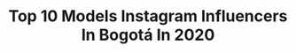 ---
title: Top 10 Models Instagram Influencers In Bogotá In 2020
description: >-
  Find top models Instagram influencers in Bogotá in 2020. Most popular hashtags: #model #quedateencasa #instagram #relax.
platform: Instagram
profiles:
  - username: "leidygomez063"
    fullname: >-
      ⚜️ 𝐋𝐞𝐢𝐢𝐝𝐲 𝐆𝐨́𝐦𝐞𝐳  ⚜️
    location: "Colombia"
    followers: 254897
    engagement: 456
    commentsToLikes: 0.131269
    id: ck8t0qyfwsytv0j7846clzuqm
    verified: false
    hashtags: "#tucacas, #manizale, #modeloscolombia, #regalamelanoche"
  - username: "juanda_aldana"
    fullname: >-
      JUAN DAVID ALDANA
    location: "Colombia"
    followers: 383307
    engagement: 754
    commentsToLikes: 0.017572
    id: ck5ci7d94s5ie0i11plstqfw8
    verified: false
    hashtags: "#tbt, #nature, #siemprefuerte, #vpxsports"
  - username: "deivigarcia"
    fullname: >-
      Deivi García
    location: "Colombia"
    followers: 5959
    engagement: 917
    commentsToLikes: 0.039406
    id: ck5c5hstb3hxh0i11da3htmc4
    verified: false
    hashtags: "#superia400, #disponsablecamera, #pinkfloyd, #c41"
  - username: "tatiana_romero11"
    fullname: >-
      Tatiana Romero
    location: "Colombia"
    followers: 22123
    engagement: 329
    commentsToLikes: 0.045414
    id: ck5zzyi59cmwl0i14c11dq376
    verified: false
    hashtags: "#mode, #negra, #beauty, #shine"
  - username: "adrianarugeles12"
    fullname: >-
      Adriana Rugeles
    location: "Colombia"
    followers: 9185
    engagement: 792
    commentsToLikes: 0.031180
    id: ck0w756i0bt770i192xuu150t
    verified: false
    hashtags: "#martesfeliz, #tbt, #agradecida, #cuarentenatime"
  - username: "luisaperezm10"
    fullname: >-
      Luisa Pérez
    location: "Colombia"
    followers: 13074
    engagement: 744
    commentsToLikes: 0.040315
    id: ck8sz2hpxmxcn0j78lcczzygw
    verified: false
    hashtags: "#nomakeup, #bathroomdesign, #swimwear, #chill"
  - username: "alejandroescobard"
    fullname: >-
      Alejandro Escobar ...Soñador
    location: "Colombia"
    followers: 14984
    engagement: 252
    commentsToLikes: 0.030633
    id: ck5c227lhwefg0i11y9hpqvqm
    verified: false
    hashtags: "#paodeacucar, #challenge, #europe, #vacation"
  - username: "dignerys_24"
    fullname: >-
      Dignerys Díaz
    location: "Colombia"
    followers: 8339
    engagement: 658
    commentsToLikes: 0.177996
    id: ck6u83a16p6s20j710ftjd1b7
    verified: false
    hashtags: "#colorful, #igers, #italia, #followme"
  - username: "andresvargasph"
    fullname: >-
      Andrés Vargas.
    location: "Colombia"
    followers: 15544
    engagement: 522
    commentsToLikes: 0.028442
    id: ck0vy27v51vtb0i19pprc5rle
    verified: false
    hashtags: ""
  - username: "wilches_photo"
    fullname: >-
      S I N O R M A L I D A D
    location: "Colombia"
    followers: 6479
    engagement: 747
    commentsToLikes: 0.011441
    id: ck14lqa5wvy6z0i19bvyy6gef
    verified: false
    hashtags: "#model, #sensualportrait, #photos, #felinos"
---
